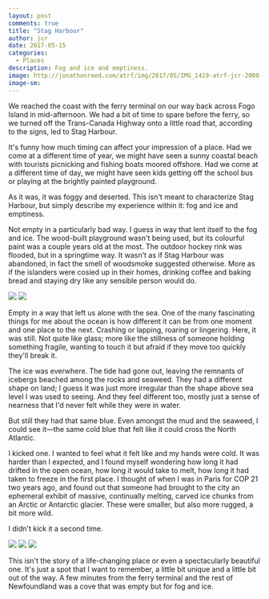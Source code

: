 ```yaml
---
layout: post
comments: true
title: "Stag Harbour"
author: jcr
date: 2017-05-15
categories:
  - Places
description: Fog and ice and emptiness.
image: http://jonathonreed.com/atrf/img/2017/05/IMG_1419-atrf-jcr-2000-web.jpg
image-sm:
---
```


We reached the coast with the ferry terminal on our way back across Fogo Island in mid-afternoon. We had a bit of time to spare before the ferry, so we turned off the Trans-Canada Highway onto a little road that, according to the signs, led to Stag Harbour.

It's funny how much timing can affect your impression of a place. Had we come at a different time of year, we might have seen a sunny coastal beach with tourists picnicking and fishing boats moored offshore. Had we come at a different time of day, we might have seen kids getting off the school bus or playing at the brightly painted playground.

As it was, it was foggy and deserted. This isn't meant to characterize Stag Harbour, but simply describe my experience within it: fog and ice and emptiness.

Not empty in a particularly bad way. I guess in way that lent itself to the fog and ice. The wood-built playground wasn't being used, but its colourful paint was a couple years old at the most. The outdoor hockey rink was flooded, but in a springtime way. It wasn't as if Stag Harbour was abandoned, in fact the smell of woodsmoke suggested otherwise. More as if the islanders were cosied up in their homes, drinking coffee and baking bread and staying dry like any sensible person would do.

<img src="http://jonathonreed.com/atrf/img/2017/05/IMG_1419-atrf-jcr-2000-web.jpg">

<img src="http://jonathonreed.com/atrf/img/2017/05/IMG_0666-atrf-ac-2000-web.jpg">

Empty in a way that left us alone with the sea. One of the many fascinating things for me about the ocean is how different it can be from one moment and one place to the next. Crashing or lapping, roaring or lingering. Here, it was still. Not quite like glass; more like the stillness of someone holding something fragile, wanting to touch it but afraid if they move too quickly they'll break it.

The ice was everwhere. The tide had gone out, leaving the remnants of icebergs beached among the rocks and seaweed. They had a different shape on land; I guess it was just more irregular than the shape above sea level I was used to seeing. And they feel different too, mostly just a sense of nearness that I'd never felt while they were in water.

But still they had that same blue. Even amongst the mud and the seaweed, I could see it—the same cold blue that felt like it could cross the North Atlantic.

I kicked one. I wanted to feel what it felt like and my hands were cold. It was harder than I expected, and I found myself wondering how long it had drifted in the open ocean, how long it would take to melt, how long it had taken to freeze in the first place. I thought of when I was in Paris for COP 21 two years ago, and found out that someone had brought to the city an ephemeral exhibit of massive, continually melting, carved ice chunks from an Arctic or Antarctic glacier. These were smaller, but also more rugged, a bit more wild.

I didn't kick it a second time.

<img src="http://jonathonreed.com/atrf/img/2017/05/IMG_1427-atrf-jcr-2000-web.jpg">

<img src="http://jonathonreed.com/atrf/img/2017/05/IMG_1431-atrf-jcr-2000-web.jpg">

<img src="http://jonathonreed.com/atrf/img/2017/05/IMG_1448-atrf-jcr-2000-web.jpg">

This isn't the story of a life-changing place or even a spectacularly beautiful one. It's just a spot that I want to remember, a little bit unique and a little bit out of the way. A few minutes from the ferry terminal and the rest of Newfoundland was a cove that was empty but for fog and ice.